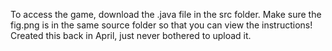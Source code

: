 To access the game, download the .java file in the src folder. 
Make sure the fig.png is in the same source folder so that you can view the instructions!
Created this back in April, just never bothered to upload it.
